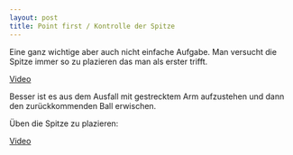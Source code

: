 ```yaml
---
layout: post
title: Point first / Kontrolle der Spitze
---
```


Eine ganz wichtige aber auch nicht einfache Aufgabe. Man versucht die Spitze immer so zu plazieren das man als erster trifft.

[Video](https://www.youtube.com/watch?v=_P2R9BvAj-4) 

Besser ist es aus dem Ausfall mit gestrecktem Arm aufzustehen und dann den zurückkommenden Ball erwischen.

Üben die Spitze zu plazieren: 

[Video](https://www.youtube.com/watch?v=__a8NvIa3c8&t=63s)
